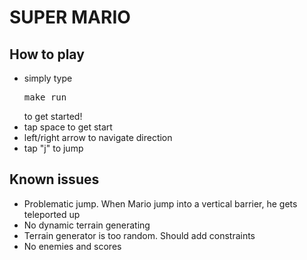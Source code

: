 SUPER MARIO
===========

<h2>How to play</h2>
<ul>
<li>simply type <pre>make run</pre> to get started!</li>
<li>tap space to get start</li>
<li>left/right arrow to navigate direction</li>
<li>tap "j" to jump</li>
</ul>

<h2>Known issues</h2>
<ul>
<li>Problematic jump. When Mario jump into a vertical barrier, he gets teleported up</li>
<li>No dynamic terrain generating</li>
<li>Terrain generator is too random. Should add constraints</li>
<li>No enemies and scores</li>
</ul>
